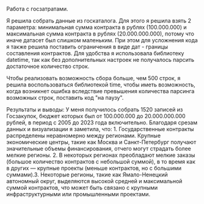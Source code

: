  Работа с госзатратами.
 
Я решила собрать данные из госкаталога. Для этого я решила взять 2 параметра: минимальная сумма контракта в рублях (100.000.000) и максимальная сумма контракта в рублях (20.000.000.000), потому что иначе датасет был слишком маленьким. При этом для усложнения кода я также решила поставить ограничения в виде дат - границы составления контрактов. Для удобства я использовала библиотеку datetime, так как без дополнительных настроек не получалось парсить достаточное количество строк.
    
Чтобы реализовать возможность сбора больше, чем 500 строк, я решила воспользоваться библиотекой time, чтобы иметь возможность, когда возникнет ошибка вследствие превышения количества парсинга возможных строк, поставить код "на паузу".

 
 Результаты и выводы:
    У меня получилось собрать 1520 записей из Госзакупок, бюджет которых был от 100.000.000 до 20.000.000.000 рублей, в период с 2005 до 2023 года включительно. Благодаря срезам данных и визуализации я заметила, что: 1. Государственные контракты распределены неравномерно между регионами. Крупные экономические центры, такие как Москва и Санкт-Петербург получают значительные объемы финансирования, отчего могут страдать более мелкие регионы. 2. В некоторых регионах преобладают мелкие заказы (большое количество контрактов с небольшой суммой), в то время как в других — крупные проекты (меньше контрактов, но с большими суммами).3. Некоторые регионы, такие как Ямало-Ненецкий автономный округ, выделяются высокой средней и максимальной суммой контрактов, что может быть связано с крупными инфраструктурными или промышленными проектами.
